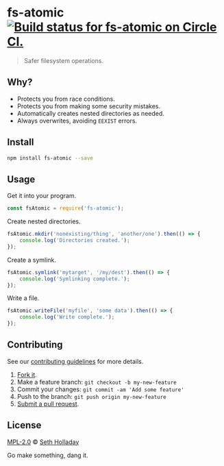# fs-atomic [![Build status for fs-atomic on Circle CI.](https://img.shields.io/circleci/project/sholladay/fs-atomic/master.svg "Circle Build Status")](https://circleci.com/gh/sholladay/fs-atomic "FS Atomic Builds")

> Safer filesystem operations.

## Why?

 - Protects you from race conditions.
 - Protects you from making some security mistakes.
 - Automatically creates nested directories as needed.
 - Always overwrites, avoiding `EEXIST` errors.

## Install

```sh
npm install fs-atomic --save
```

## Usage

Get it into your program.

```js
const fsAtomic = require('fs-atomic');
```

Create nested directories.

```js
fsAtomic.mkdir('nonexisting/thing', 'another/one').then(() => {
    console.log('Directories created.');
});
```

Create a symlink.

```js
fsAtomic.symlink('mytarget', '/my/dest').then(() => {
    console.log('Symlinking complete.');
});
```

Write a file.

```js
fsAtomic.writeFile('myfile', 'some data').then(() => {
    console.log('Write complete.');
});
```

## Contributing

See our [contributing guidelines](https://github.com/sholladay/fs-atomic/blob/master/CONTRIBUTING.md "The guidelines for participating in this project.") for more details.

1. [Fork it](https://github.com/sholladay/fs-atomic/fork).
2. Make a feature branch: `git checkout -b my-new-feature`
3. Commit your changes: `git commit -am 'Add some feature'`
4. Push to the branch: `git push origin my-new-feature`
5. [Submit a pull request](https://github.com/sholladay/fs-atomic/compare "Submit code to this project for review.").

## License

[MPL-2.0](https://github.com/sholladay/fs-atomic/blob/master/LICENSE "The license for fs-atomic.") © [Seth Holladay](http://seth-holladay.com "Author of fs-atomic.")

Go make something, dang it.
